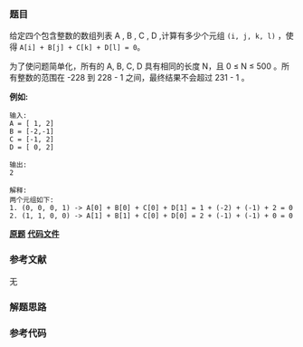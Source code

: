 ### 题目
给定四个包含整数的数组列表 A , B , C , D ,计算有多少个元组 `(i, j, k, l)` ，使得 `A[i] + B[j] + C[k] +
D[l] = 0`。

为了使问题简单化，所有的 A, B, C, D 具有相同的长度 N，且 0 ≤ N ≤ 500 。所有整数的范围在 -228 到 228 \- 1
之间，最终结果不会超过 231 \- 1 。

**例如:**

    
    
    输入:
    A = [ 1, 2]
    B = [-2,-1]
    C = [-1, 2]
    D = [ 0, 2]
    
    输出:
    2
    
    解释:
    两个元组如下:
    1. (0, 0, 0, 1) -> A[0] + B[0] + C[0] + D[1] = 1 + (-2) + (-1) + 2 = 0
    2. (1, 1, 0, 0) -> A[1] + B[1] + C[0] + D[0] = 2 + (-1) + (-1) + 0 = 0
    

 **[原题](https://leetcode-cn.com/problems/4sum-ii/)**    **[代码文件]()**


### 参考文献
无

### 解题思路




### 参考代码

```go


```




